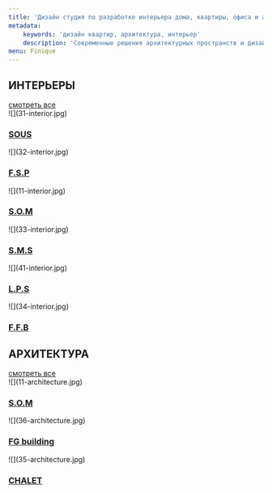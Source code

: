 ```yaml
---
title: 'Дизайн студия по разработке интерьера дома, квартиры, офиса и архитектурных проектов в Киеве и по всей Украине | S.O.D'
metadata:
    keywords: 'дизайн квартир, архитектура, интерьер'
    description: 'Современные решения архитектурных пространств и дизайна интерьеров. Заказать дизайн интерьера коттеджа, квартиры, офиса или архитектурный проект дома. Профессиональный подход к проектированию.'
menu: Finique
---
```


<h2>ИНТЕРЬЕРЫ</h2>
<a href="/interior">смотреть все</a>
<div class="clearfix"></div>

<div class="home-row">
    <div class="image-50" markdown="1">![](31-interior.jpg)
        <div class="mask"><h3><a href="/interior/sous"><span>SOUS</span></a></h3></div>
    </div>
    <div class="image-50" markdown="1">![](32-interior.jpg)
        <div class="mask"><h3><a href="/interior/fsp"><span>F.S.P</span></a></h3></div>
    </div>
</div>
<div class="home-row">
    <div class="image-100" markdown="1">![](11-interior.jpg)
        <div class="mask"><h3><a href="/interior/som"><span>S.O.M</span></a></h3></div>
    </div>
</div>
<div class="home-row">
    <div class="image-50 first" markdown="1">![](33-interior.jpg)
        <div class="mask"><h3><a href="/interior/sms"><span>S.M.S</span></a></h3></div>
    </div>
    <div class="image-50 right" markdown="1">![](41-interior.jpg)
        <div class="mask"><h3><a href="/interior/lps"><span>L.P.S</span></a></h3></div>
    </div>
    <div class="image-50 last" markdown="1">![](34-interior.jpg)
        <div class="mask"><h3><a href="/interior/ffb"><span>F.F.B</span></a></h3></div>
    </div>
</div>

<h2>АРХИТЕКТУРА</h2>
<a href="/architecture">смотреть все</a>
<div class="clearfix"></div>

<div class="home-row">
    <div class="image-100" markdown="1">![](11-architecture.jpg)
        <div class="mask"><h3><a href="/architecture/som-architecture"><span>S.O.M</span></a></h3></div>
    </div>
</div>
<div class="home-row">
    <div class="image-50" markdown="1">![](36-architecture.jpg)
        <div class="mask"><h3><a href="/architecture/fg"><span>FG building</span></a></h3></div>
    </div>
    <div class="image-50" markdown="1">![](35-architecture.jpg)
        <div class="mask"><h3><a href="/architecture/chalet"><span>CHALET</span></a></h3></div>
    </div>
</div>